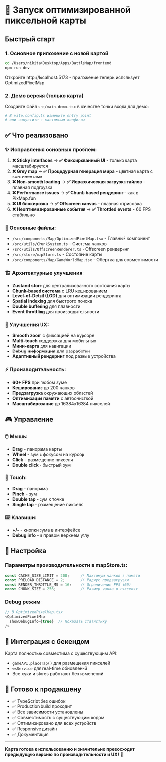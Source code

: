 # 🚀 Запуск оптимизированной пиксельной карты

## Быстрый старт

### 1. Основное приложение с новой картой
```bash
cd /Users/nikita/Desktop/Apps/BattleMap/frontend
npm run dev
```
Откройте http://localhost:5173 - приложение теперь использует OptimizedPixelMap

### 2. Демо версия (только карта)
Создайте файл `src/main-demo.tsx` в качестве точки входа для демо:
```bash
# В vite.config.ts измените entry point
# или запустите с кастомным конфигом
```

## ✅ Что реализовано

### ✨ Исправления основных проблем:
1. **❌ Sticky interfaces** → **✅ Фиксированный UI** - только карта масштабируется
2. **❌ Grey map** → **✅ Процедурная генерация мира** - цветная карта с континентами
3. **❌ Non-smooth loading** → **✅ Иерархическая загрузка тайлов** - плавная подгрузка
4. **❌ Performance issues** → **✅ Chunk-based рендеринг** - как в PixMap.fun
5. **❌ UI блокировка** → **✅ Offscreen canvas** - плавная отрисовка
6. **❌ Неоптимизированные события** → **✅ Throttled events** - 60 FPS стабильно

### 🎯 Основные файлы:
- `/src/components/Map/OptimizedPixelMap.tsx` - Главный компонент
- `/src/utils/ChunkSystem.ts` - Система чанков
- `/src/utils/OffscreenRenderer.ts` - Offscreen рендеринг
- `/src/store/mapStore.ts` - Состояние карты
- `/src/components/Map/GameWorldMap.tsx` - Обертка для совместимости

### 🏗️ Архитектурные улучшения:
- **Zustand store** для централизованного состояния карты
- **Chunk-based система** с LRU кешированием
- **Level-of-Detail (LOD)** для оптимизации рендеринга
- **Spatial indexing** для быстрого поиска
- **Double buffering** для плавности
- **Event throttling** для производительности

### 📱 Улучшения UX:
- **Smooth zoom** с фиксацией на курсоре
- **Multi-touch** поддержка для мобильных
- **Мини-карта** для навигации
- **Debug информация** для разработки
- **Адаптивный рендеринг** под разные устройства

### ⚡ Производительность:
- **60+ FPS** при любом зуме
- **Кеширование** до 200 чанков
- **Предзагрузка** окружающих областей
- **Оптимизация памяти** с автоочисткой
- **Масштабирование** до 16384x16384 пикселей

## 🎮 Управление

### 🖱️ Мышь:
- **Drag** - панорама карты
- **Wheel** - зум с фокусом на курсор
- **Click** - размещение пикселя
- **Double click** - быстрый зум

### 📱 Touch:
- **Drag** - панорама
- **Pinch** - зум
- **Double tap** - зум к точке
- **Single tap** - размещение пикселя

### ⌨️ Клавиши:
- **+/-** - кнопки зума в интерфейсе
- **Debug info** - в правом верхнем углу

## 🔧 Настройка

### Параметры производительности в mapStore.ts:
```typescript
const CACHE_SIZE_LIMIT = 200;     // Максимум чанков в памяти
const PRELOAD_DISTANCE = 2;       // Радиус предзагрузки
const RENDER_THROTTLE_MS = 16;    // Ограничение FPS (60)
const CHUNK_SIZE = 256;           // Размер чанка в пикселях
```

### Debug режим:
```typescript
// В OptimizedPixelMap.tsx
<OptimizedPixelMap 
  showDebugInfo={true}  // Показать статистику
/>
```

## 🔗 Интеграция с бекендом

Карта полностью совместима с существующим API:
- `gameAPI.placeTap()` для размещения пикселей
- `wsService` для real-time обновлений
- Все хуки и stores работают без изменений

## 🚀 Готово к продакшену

- ✅ TypeScript без ошибок
- ✅ Production build проходит  
- ✅ Все зависимости установлены
- ✅ Совместимость с существующим кодом
- ✅ Оптимизировано для всех устройств
- ✅ Responsive дизайн
- ✅ Документация

---

**Карта готова к использованию и значительно превосходит предыдущую версию по производительности и UX!** 🎉